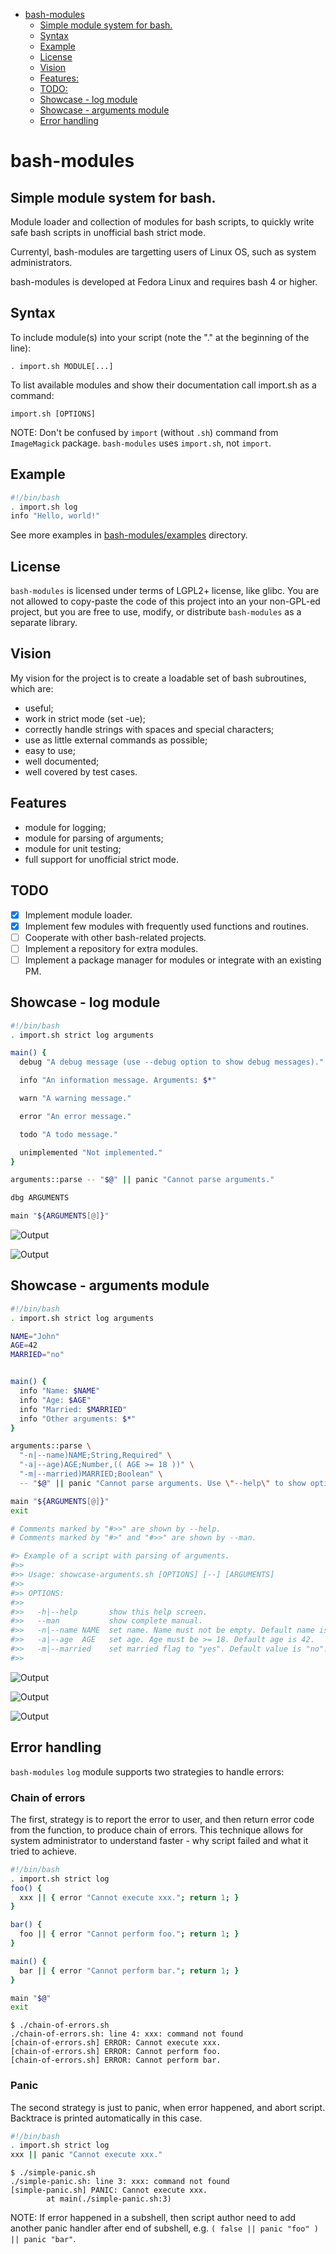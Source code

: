 - [bash-modules](#bash-modules)
  * [Simple module system for bash.](#simple-module-system-for-bash)
  * [Syntax](#syntax)
  * [Example](#example)
  * [License](#license)
  * [Vision](#vision)
  * [Features:](#features-)
  * [TODO:](#todo-)
  * [Showcase - log module](#showcase---log-module)
  * [Showcase - arguments module](#showcase---arguments-module)
  * [Error handling](#error-handling)


bash-modules
============

## Simple module system for bash.

Module loader and collection of modules for bash scripts, to quickly write safe bash scripts in unofficial bash strict mode.

Currentyl, bash-modules are targetting users of Linux OS, such as system administrators.

bash-modules is developed at Fedora Linux and requires bash 4 or higher.

## Syntax

To include module(s) into your script (note the "." at the beginning of the line):

```
. import.sh MODULE[...]
```

To list available modules and show their documentation call import.sh as a command:

```
import.sh [OPTIONS]
```

NOTE: Don't be confused by `import` (without `.sh`) command from `ImageMagick` package. `bash-modules` uses `import.sh`, not `import`.

## Example

```bash
#!/bin/bash
. import.sh log
info "Hello, world!"
```

See more examples in [bash-modules/examples](bash-modules/examples) directory.

## License

`bash-modules` is licensed under terms of LGPL2+ license, like glibc. You are not allowed to copy-paste the code of this project into an your non-GPL-ed project, but you are free to use, modify, or distribute `bash-modules` as a separate library.

## Vision

My vision for the project is to create a loadable set of bash subroutines, which are:

  * useful;
  * work in strict mode (set -ue);
  * correctly handle strings with spaces and special characters;
  * use as little external commands as possible;
  * easy to use;
  * well documented;
  * well covered by test cases.

## Features

* module for logging;
* module for parsing of arguments;
* module for unit testing;
* full support for unofficial strict mode.

## TODO

* [x] Implement module loader.
* [x] Implement few modules with frequently used functions and routines.
* [ ] Cooperate with other bash-related projects.
* [ ] Implement a repository for extra modules.
* [ ] Implement a package manager for modules or integrate with an existing PM.

## Showcase - log module

```bash
#!/bin/bash
. import.sh strict log arguments

main() {
  debug "A debug message (use --debug option to show debug messages)."

  info "An information message. Arguments: $*"

  warn "A warning message."

  error "An error message."

  todo "A todo message."

  unimplemented "Not implemented."
}

arguments::parse -- "$@" || panic "Cannot parse arguments."

dbg ARGUMENTS

main "${ARGUMENTS[@]}"
```

![Output](https://raw.githubusercontent.com/vlisivka/bash-modules/master/images/showcase-log-1.png)

![Output](https://raw.githubusercontent.com/vlisivka/bash-modules/master/images/showcase-log-2.png)

## Showcase - arguments module


```bash
#!/bin/bash
. import.sh strict log arguments

NAME="John"
AGE=42
MARRIED="no"


main() {
  info "Name: $NAME"
  info "Age: $AGE"
  info "Married: $MARRIED"
  info "Other arguments: $*"
}

arguments::parse \
  "-n|--name)NAME;String,Required" \
  "-a|--age)AGE;Number,(( AGE >= 18 ))" \
  "-m|--married)MARRIED;Boolean" \
  -- "$@" || panic "Cannot parse arguments. Use \"--help\" to show options."

main "${ARGUMENTS[@]}"
exit

# Comments marked by "#>>" are shown by --help.
# Comments marked by "#>" and "#>>" are shown by --man.

#> Example of a script with parsing of arguments.
#>>
#>> Usage: showcase-arguments.sh [OPTIONS] [--] [ARGUMENTS]
#>>
#>> OPTIONS:
#>>
#>>   -h|--help       show this help screen.
#>>   --man           show complete manual.
#>>   -n|--name NAME  set name. Name must not be empty. Default name is "John".
#>>   -a|--age  AGE   set age. Age must be >= 18. Default age is 42.
#>>   -m|--married    set married flag to "yes". Default value is "no".
#>>
```

![Output](https://raw.githubusercontent.com/vlisivka/bash-modules/master/images/showcase-arguments-1.png)


![Output](https://raw.githubusercontent.com/vlisivka/bash-modules/master/images/showcase-arguments-2.png)


![Output](https://raw.githubusercontent.com/vlisivka/bash-modules/master/images/showcase-arguments-3.png)

## Error handling

`bash-modules` `log` module supports two strategies to handle errors:

### Chain of errors

The first, strategy is to report the error to user, and then return error code from the function, to produce chain of errors. This technique allows for system administrator to understand faster - why script failed and what it tried to achieve.

```bash
#!/bin/bash
. import.sh strict log
foo() {
  xxx || { error "Cannot execute xxx."; return 1; }
}

bar() {
  foo || { error "Cannot perform foo."; return 1; }
}

main() {
  bar || { error "Cannot perform bar."; return 1; }
}

main "$@"
exit
```

```text
$ ./chain-of-errors.sh
./chain-of-errors.sh: line 4: xxx: command not found
[chain-of-errors.sh] ERROR: Cannot execute xxx.
[chain-of-errors.sh] ERROR: Cannot perform foo.
[chain-of-errors.sh] ERROR: Cannot perform bar.
```

### Panic

The second strategy is just to panic, when error happened, and abort script. Backtrace is printed automatically in this case.

```bash
#!/bin/bash
. import.sh strict log
xxx || panic "Cannot execute xxx."
```

```text
$ ./simple-panic.sh
./simple-panic.sh: line 3: xxx: command not found
[simple-panic.sh] PANIC: Cannot execute xxx.
		at main(./simple-panic.sh:3)
```

NOTE: If error happened in a subshell, then script author need to add another panic handler after end of subshell, e.g. `( false || panic "foo" ) || panic "bar"`.
